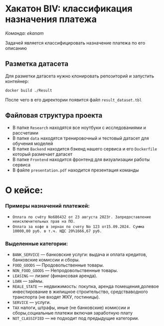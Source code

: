 # Хакатон BIV: классификация назначения платежа
_Команда: ekanam_

Задачей является классифицировать назначение платежа по его описанию

## Разметка датасета

Для разметки датасета нужно клонировать репозиторий и запустить контейнер:
```shell
docker build ./Result
```
После чего в его директории появится файл `result_dataset.tbl`

## Файловая структура проекта
- В папке `Research` находятся все ноутбуки с исследованиями и рассчетами
- В папке `data` находятся тренировочный и тестовый датасет для обучения моделей
- В папке `Backend` находится бэкенд нашего сервиса и его `Dockerfile` который размечает датасет
- В папке `Frontend` находится фронтенд для визуализации работы сервиса
- В файле `presentation.pdf` находится презентация команды

# О кейсе:
### Примеры назначений платежей:
- `Оплата по счёту No686432 от 23 августа 2023г. Запредоставление неисключительных прав на ПО.`
- `Оплата за кофе в зернах по счету No 123 от15.09.2024. Сумма 10000,00 руб. в т.ч. НДС 20%1666,67 руб.`

### Выделенные категории:
- `BANK_SERVICE` — банковские услуги: выдача и оплата кредитов, банковские комиссии и сборы.
- `FOOD_GOODS` — Продовольственные товары.
- `NON_FOOD_GOODS` — Непродовольственные товары.
- `LEASING` — лизинг (финансовая аренда).
- `LOAN` — займы.
- `REALE_STATE` — недвижимость: покупка, аренда помещения,долевое инвестирование в жилищное строительство, средстваводного транспорта (не входят ЖКУ, гостиницы).
- `SERVICE` — услуги.
- `TAX` налоги, штрафы, иные (не банковские) комиссии и сборы,социальные платежи включая заработную плату
- `NOT_CLASSIFIED` — не подходит под предыдущие категории.
